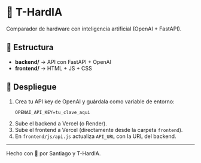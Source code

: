# 🧠 T-HardIA

Comparador de hardware con inteligencia artificial (OpenAI + FastAPI).

## 🚀 Estructura
- **backend/** → API con FastAPI + OpenAI
- **frontend/** → HTML + JS + CSS

## 🧩 Despliegue
1. Crea tu API key de OpenAI y guárdala como variable de entorno:
   ```
   OPENAI_API_KEY=tu_clave_aqui
   ```
2. Sube el backend a Vercel (o Render).
3. Sube el frontend a Vercel (directamente desde la carpeta `frontend`).
4. En `frontend/js/api.js` actualiza `API_URL` con la URL del backend.

---
Hecho con 💙 por Santiago y T-HardIA.
